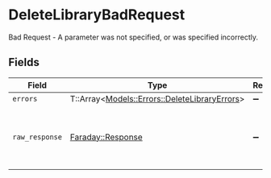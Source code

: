 # DeleteLibraryBadRequest

Bad Request - A parameter was not specified, or was specified incorrectly.


## Fields

| Field                                                                                       | Type                                                                                        | Required                                                                                    | Description                                                                                 |
| ------------------------------------------------------------------------------------------- | ------------------------------------------------------------------------------------------- | ------------------------------------------------------------------------------------------- | ------------------------------------------------------------------------------------------- |
| `errors`                                                                                    | T::Array<[Models::Errors::DeleteLibraryErrors](../../models/errors/deletelibraryerrors.md)> | :heavy_minus_sign:                                                                          | N/A                                                                                         |
| `raw_response`                                                                              | [Faraday::Response](https://www.rubydoc.info/gems/faraday/Faraday/Response)                 | :heavy_minus_sign:                                                                          | Raw HTTP response; suitable for custom response parsing                                     |